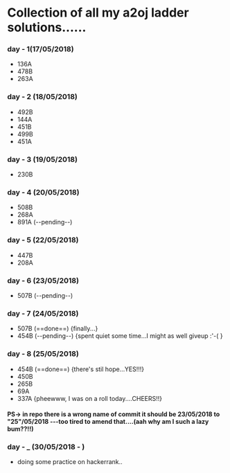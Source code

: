 # Collection of all my a2oj ladder solutions......

### day - 1(17/05/2018)
* 136A
* 478B
* 263A

### day - 2 (18/05/2018)
* 492B
* 144A
* 451B
* 499B
* 451A

### day - 3 (19/05/2018)
* 230B

### day - 4 (20/05/2018)
* 508B
* 268A
* 891A (--pending--)

### day - 5 (22/05/2018)
* 447B
* 208A

### day - 6 (23/05/2018)
* 507B (--pending--)

### day - 7 (24/05/2018)
* 507B (==done==) {finally...}
* 454B (--pending--) {spent quiet some time...I might as well giveup :'-( }


### day - 8 (25/05/2018)
* 454B  (==done==) {there's stil hope...YES!!!}
* 450B
* 265B
*  69A
* 337A {pheewww, I was on a roll today....CHEERS!!}
#### PS-> in repo there is a wrong name of commit it should be 23/05/2018 to "25"/05/2018 ---too tired to amend that....(aah why am I such a lazy bum??!!)

### day - _ (30/05/2018 - )
* doing some practice on hackerrank..

